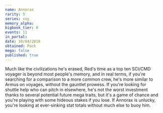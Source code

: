 ```yaml
---
name: Annorax
rarity: 5
series: voy
memory_alpha:
bigbook_tier: 8
events: 11
in_portal:
date: 10/04/2018
obtained: Pack
mega: false
published: true
---
```


Much like the civilizations he's erased, Red's time as a top ten SCI/CMD voyager is beyond most people's memory, and in real terms, if you're searching for a comparison to a more common crew, he's more similar to Armus on voyages, without the gauntlet prowess. If you're looking for shuttle help who can pitch in elsewhere, he's not the worst investment thanks to several potential future mega traits, but it's a game of chance and you're playing with some hideous stakes if you lose. If Annorax is unlucky, you're looking at ever-sinking stat totals without much else to buoy him.
